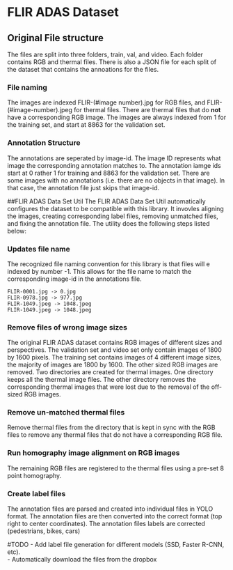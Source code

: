 # FLIR ADAS Dataset 
## Original File structure 
The files are split into three folders, train, val, and video. Each folder 
contains RGB and thermal files. There is also a JSON file for each split of the dataset that 
contains the annoations for the files.  

### File naming 
The images are indexed FLIR-(#image number).jpg for RGB files, and FLIR-(#image-number).jpeg for thermal files. There are thermal files that do **not** have a corresponding RGB image. 
The images are always indexed from 1 for the training set, and start at 8863 for the validation set. 

### Annotation Structure 
The annotations are seperated by image-id. The image ID represents what image the corresponding annotation matches to. The annotation iamge ids start at 0 rather 1 for training and 8863 for the validation set. 
There are some images with no annotations (i.e. there are no objects in that image).
In that case, the annotation file just skips that image-id. 

##FLIR ADAS Data Set Util 
The FLIR ADAS Data Set Util automatically configures the dataset to be compatible with this library. 
It invovles aligning the images, creating corresponding label files, removing unmatched files, and fixing the annotation file. 
The utility does the following steps listed below: 

### Updates file name 
The recognized file naming convention for this library is that files will e indexed by number -1. 
This allows for the file name to match the corresponding image-id in the annotations file. 

```angular2
FLIR-0001.jpg -> 0.jpg 
FLIR-0978.jpg -> 977.jpg 
FLIR-1049.jpeg -> 1048.jpeg 
FLIR-1049.jpeg -> 1048.jpeg 
```

### Remove files of wrong image sizes
The original FLIR ADAS dataset contains RGB images of different sizes and perspectives. The validation set and video set only contain images of 1800 by 1600 pixels. 
The training set contains images of 4 different image sizes, the majority of images are 1800 by 1600. The other sized RGB images are removed. 
Two directories are created for thermal images. One directory keeps all the thermal image files. The other directory removes the corresponding thermal images that were lost due to the removal of the off-sized RGB images.

### Remove un-matched thermal files 
Remove thermal files from the directory that is kept in sync with the RGB files to remove any thermal files that do not have a corresponding RGB file. 

### Run homography image alignment on RGB images
The remaining RGB files are registered to the thermal files using a pre-set 8 point homography. 

### Create label files
The annotation files are parsed and created into individual files in YOLO format. 
The annotation files are then converted into the correct format (top right to center coordinates). 
The annotation files labels are corrected (pedestrians, bikes, cars)

#TODO 
    - Add label file generation for different models (SSD, Faster R-CNN, etc).  
    - Automatically download the files from the dropbox 
